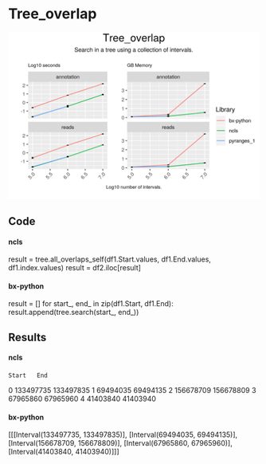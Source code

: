 # Tree_overlap

<img src="time_memory_together_tree_overlap.png" />

## Code

#### ncls

result = tree.all_overlaps_self(df1.Start.values, df1.End.values, df1.index.values)
result = df2.iloc[result]


#### bx-python

result = []
for start_, end_ in zip(df1.Start, df1.End):
    result.append(tree.search(start_, end_))


## Results

#### ncls

	Start	End
0	133497735	133497835
1	69494035	69494135
2	156678709	156678809
3	67965860	67965960
4	41403840	41403940


#### bx-python

[[[Interval(133497735, 133497835)], [Interval(69494035, 69494135)], [Interval(156678709, 156678809)], [Interval(67965860, 67965960)], [Interval(41403840, 41403940)]]]

